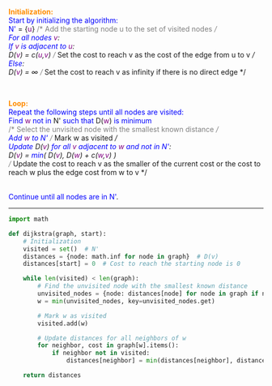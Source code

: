 <span style="color:darkorange"><strong>Initialization:</strong></span>  
<span style="color:blue">Start by initializing the algorithm:</span>  
<span style="color:blue">N'</span> = {<span style="color:purple">u</span>} <span style="color:gray">/* Add the starting node u to the set of visited nodes */</span>  
<span style="color:blue">For all nodes</span> <span style="color:purple">v</span>:  
<span style="color:blue">If</span> <span style="color:purple">v</span> <span style="color:blue">is adjacent to</span> <span style="color:purple">u</span>:  
D(<span style="color:purple">v</span>) = c(<span style="color:purple">u</span>,<span style="color:purple">v</span>) <span style="color:gray">/* Set the cost to reach v as the cost of the edge from u to v */</span>  
<span style="color:blue">Else</span>:  
D(<span style="color:purple">v</span>) = ∞ <span style="color:gray">/* Set the cost to reach v as infinity if there is no direct edge */</span>  

<br>

<span style="color:darkorange"><strong>Loop:</strong></span>  
<span style="color:blue">Repeat the following steps until all nodes are visited:</span>  
<span style="color:blue">Find</span> <span style="color:purple">w</span> <span style="color:blue">not in</span> <span style="blue">N'</span> <span style="color:blue">such that</span> D(<span style="color:purple">w</span>) <span style="color:blue">is minimum</span>  
<span style="color:gray">/* Select the unvisited node with the smallest known distance */</span>  
<span style="color:blue">Add</span> <span style="color:purple">w</span> <span style="color:blue">to</span> <span style="color:blue">N'</span> <span style="color:gray">/* Mark w as visited */</span>  
<span style="color:blue">Update</span> D(<span style="color:purple">v</span>) <span style="color:blue">for all</span> <span style="color:purple">v</span> <span style="color:blue">adjacent to</span> <span style="color:purple">w</span> <span style="color:blue">and not in</span> <span style="color:blue">N'</span>:  
D(<span style="color:purple">v</span>) = <span style="color:blue">min</span>( D(<span style="color:purple">v</span>), D(<span style="color:purple">w</span>) + c(<span style="color:purple">w</span>,<span style="color:purple">v</span>) )  
<span style="color:gray">/* Update the cost to reach v as the smaller of the current cost or the cost to reach w plus the edge cost from w to v */</span>  

<br>
<span style="color:blue">Continue until all nodes are in</span> <span style="color:blue">N'</span>.

---

```python
import math

def dijkstra(graph, start):
    # Initialization
    visited = set()  # N'
    distances = {node: math.inf for node in graph}  # D(v)
    distances[start] = 0  # Cost to reach the starting node is 0

    while len(visited) < len(graph):
        # Find the unvisited node with the smallest known distance
        unvisited_nodes = {node: distances[node] for node in graph if node not in visited}
        w = min(unvisited_nodes, key=unvisited_nodes.get)

        # Mark w as visited
        visited.add(w)

        # Update distances for all neighbors of w
        for neighbor, cost in graph[w].items():
            if neighbor not in visited:
                distances[neighbor] = min(distances[neighbor], distances[w] + cost)

    return distances
```